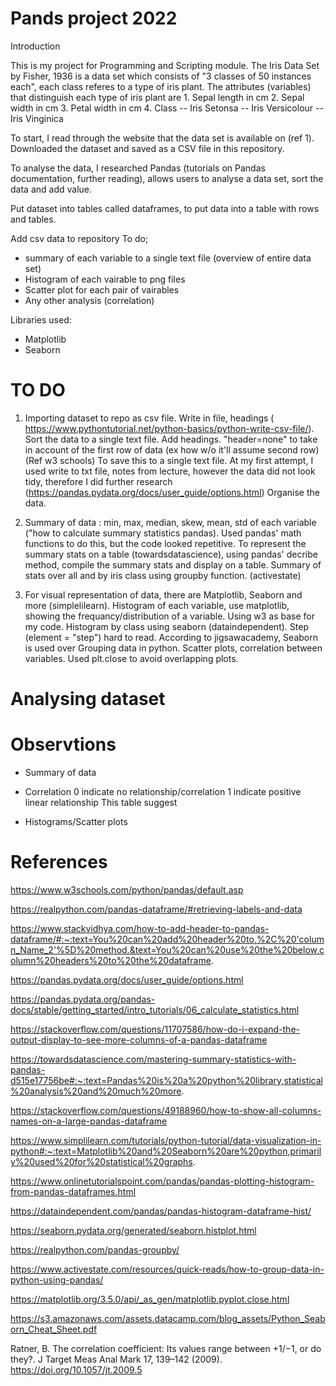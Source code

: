 # Pands project 2022

Introduction

This is my project for Programming and Scripting module. 
The Iris Data Set by Fisher, 1936 is a data set which consists of "3 classes of 50 instances each", each class referes to a type of iris plant. 
The attributes (variables) that distinguish each type of iris plant are
      1. Sepal length in cm
      2. Sepal width in cm
      3. Petal width in cm
      4. Class
         -- Iris Setonsa
         -- Iris Versicolour
         -- Iris Vinginica

To start, I read through the website that the data set is available on (ref 1). Downloaded the dataset and saved as a CSV file in this repository.

To analyse the data, I researched Pandas (tutorials on Pandas documentation, further reading), allows users to analyse a data set, sort the data and add value. 

Put dataset into tables called dataframes, to put data into a table with rows and tables.

Add csv data to repository
To do;
 - summary of each variable to a single text file (overview of entire data set)
 - Histogram of each vairable to png files
 - Scatter plot for each pair of vairables
 - Any other analysis (correlation)

Libraries used:
- Matplotlib
- Seaborn

# TO DO

1. Importing dataset to repo as csv file. Write in file, headings ( https://www.pythontutorial.net/python-basics/python-write-csv-file/).
   Sort the data to a single text file. Add headings. "header=none" to take in account of the first row of data (ex how w/o it'll assume second row) (Ref w3 schools)
   To save this to a single text file. At my first attempt, I used write to txt file, notes from lecture, however the data did not look tidy, therefore I did further research (https://pandas.pydata.org/docs/user_guide/options.html)
   Organise the data.

2. Summary of data : min, max, median, skew, mean, std of each variable ("how to calculate summary statistics pandas). Used pandas' math functions to do this, but the code looked repetitive. To represent the summary stats on a table (towardsdatascience), using pandas' decribe method, compile the summary stats and display on a table. Summary of stats over all and by iris class using groupby function. (activestate)

3. For visual representation of data, there are Matplotlib, Seaborn and more (simplelilearn). Histogram of each variable, use matplotlib, showing the frequancy/distribution of a variable. Using w3 as base for my code. Histogram by class using seaborn (dataindependent). Step (element = "step") hard to read. According to jigsawacademy, Seaborn is used over Grouping data in python.
   Scatter plots, correlation between variables.  Used plt.close to avoid overlapping plots.


# Analysing dataset

# Observtions

- Summary of data

- Correlation 
  0 indicate no relationship/correlation
  1 indicate positive linear relationship
  This table suggest
  
- Histograms/Scatter plots
  






# References
https://www.w3schools.com/python/pandas/default.asp

https://realpython.com/pandas-dataframe/#retrieving-labels-and-data

https://www.stackvidhya.com/how-to-add-header-to-pandas-dataframe/#:~:text=You%20can%20add%20header%20to,%2C%20'column_Name_2'%5D%20method.&text=You%20can%20use%20the%20below,column%20headers%20to%20the%20dataframe.

https://pandas.pydata.org/docs/user_guide/options.html

https://pandas.pydata.org/pandas-docs/stable/getting_started/intro_tutorials/06_calculate_statistics.html

https://stackoverflow.com/questions/11707586/how-do-i-expand-the-output-display-to-see-more-columns-of-a-pandas-dataframe

https://towardsdatascience.com/mastering-summary-statistics-with-pandas-d515e17756be#:~:text=Pandas%20is%20a%20python%20library,statistical%20analysis%20and%20much%20more.

https://stackoverflow.com/questions/49188960/how-to-show-all-columns-names-on-a-large-pandas-dataframe

https://www.simplilearn.com/tutorials/python-tutorial/data-visualization-in-python#:~:text=Matplotlib%20and%20Seaborn%20are%20python,primarily%20used%20for%20statistical%20graphs.

https://www.onlinetutorialspoint.com/pandas/pandas-plotting-histogram-from-pandas-dataframes.html

https://dataindependent.com/pandas/pandas-histogram-dataframe-hist/

https://seaborn.pydata.org/generated/seaborn.histplot.html

https://realpython.com/pandas-groupby/

https://www.activestate.com/resources/quick-reads/how-to-group-data-in-python-using-pandas/

https://matplotlib.org/3.5.0/api/_as_gen/matplotlib.pyplot.close.html

https://s3.amazonaws.com/assets.datacamp.com/blog_assets/Python_Seaborn_Cheat_Sheet.pdf

Ratner, B. The correlation coefficient: Its values range between +1/−1, or do they?. J Target Meas Anal Mark 17, 139–142 (2009). https://doi.org/10.1057/jt.2009.5